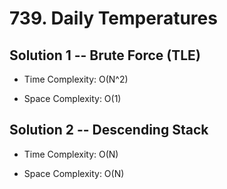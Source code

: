 # 739. Daily Temperatures

## Solution 1 -- Brute Force (TLE)

* Time Complexity: O(N^2)

* Space Complexity: O(1)

## Solution 2 -- Descending Stack

* Time Complexity: O(N)

* Space Complexity: O(N)
